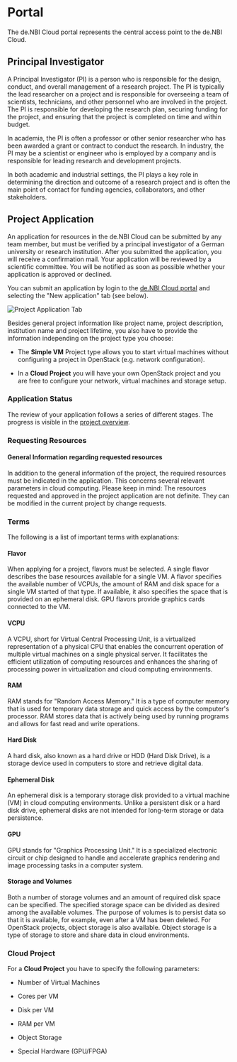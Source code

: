 # Portal

The de.NBI Cloud portal represents the central access point to the de.NBI Cloud.

## Principal Investigator
A Principal Investigator (PI) is a person who is responsible for the design, conduct, and overall management of a research project. The PI is typically the lead researcher on a project and is responsible for overseeing a team of scientists, technicians, and other personnel who are involved in the project. The PI is responsible for developing the research plan, securing funding for the project, and ensuring that the project is completed on time and within budget.

In academia, the PI is often a professor or other senior researcher who has been awarded a grant or contract to conduct the research. In industry, the PI may be a scientist or engineer who is employed by a company and is responsible for leading research and development projects.

In both academic and industrial settings, the PI plays a key role in determining the direction and outcome of a research project and is often the main point of contact for funding agencies, collaborators, and other stakeholders.
## Project Application

An application for resources in the de.NBI Cloud can be submitted by any team member, but must be verified by a principal investigator of a German university or research institution.
After you submitted the application, you will receive a confirmation mail. Your application will be reviewed by a scientific committee.
You will be notified as soon as possible whether your application is approved or declined. 

You can submit an application by login to the [de.NBI Cloud portal](https://cloud.denbi.de/portal/) and selecting the "New application" tab (see below).

![Project Application Tab](img/project_application_tab.png)

Besides general project information like project name, project description, institution name and project lifetime, you also have to provide the information
independing on the project type you choose:
 
 * The **Simple VM** Project type allows you to start virtual machines without configuring a project in OpenStack (e.g. network configuration). 

 * In a **Cloud Project**  you will have your own OpenStack project and you are free to configure your network, virtual machines and storage setup.
 
### Application Status

The review of your application follows a series of different stages. The progress is visible in the [project overview](project_overview.md).

### Requesting Resources

#### General Information regarding requested resources

In addition to the general information of the project, the required resources must be indicated in the application.
This concerns several relevant parameters in cloud computing. 
Please keep in mind: The resources requested and approved in the project application are not definite. They can be modified in the current project by change requests.

### Terms

The following is a list of important terms with explanations:

#### Flavor

When applying for a project, flavors must be selected. 
A single flavor describes the base resources available for a single VM. 
A flavor specifies the available number of VCPUs, the amount of RAM and disk space for a single VM started of that type. 
If available, it also specifies the space that is provided on an ephemeral disk.
GPU flavors provide graphics cards connected to the VM.

#### VCPU
A VCPU, short for Virtual Central Processing Unit, is a virtualized representation of a physical CPU that enables the concurrent operation of multiple virtual machines on a single physical server.
It facilitates the efficient utilization of computing resources and enhances the sharing of processing power in virtualization and cloud computing environments.

#### RAM
RAM stands for "Random Access Memory." It is a type of computer memory that is used for temporary data storage and quick access by the computer's processor. RAM stores data that is actively being used by running programs and allows for fast read and write operations.

#### Hard Disk

A hard disk, also known as a hard drive or HDD (Hard Disk Drive), is a storage device used in computers to store and retrieve digital data.

#### Ephemeral Disk
An ephemeral disk is a temporary storage disk provided to a virtual machine (VM) in cloud computing environments. Unlike a persistent disk or a hard disk drive, ephemeral disks are not intended for long-term storage or data persistence.

#### GPU
GPU stands for "Graphics Processing Unit." It is a specialized electronic circuit or chip designed to handle and accelerate graphics rendering and image processing tasks in a computer system.

#### Storage and Volumes

Both a number of storage volumes and an amount of required disk space can be specified. The specified storage space can be divided as desired among the available volumes.
The purpose of volumes is to persist data so that it is available, for example, even after a VM has been deleted.
For OpenStack projects, object storage is also available. Object storage is a type of storage to store and share data in cloud environments.

### Cloud Project

For a **Cloud Project** you have to specify the following parameters:

* Number of Virtual Machines

* Cores per VM

* Disk per VM

* RAM per VM

* Object Storage

* Special Hardware (GPU/FPGA)
